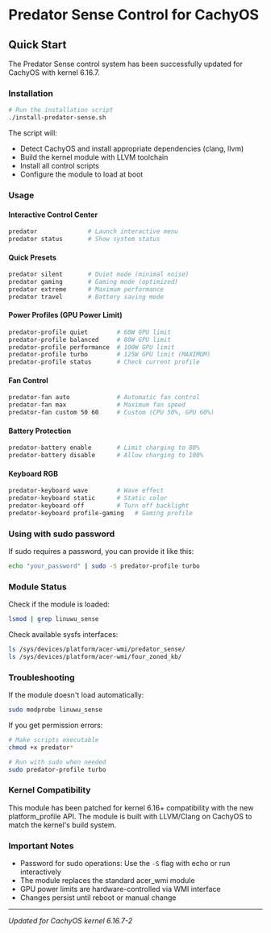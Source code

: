 # Predator Sense Control for CachyOS

## Quick Start

The Predator Sense control system has been successfully updated for CachyOS with kernel 6.16.7.

### Installation

```bash
# Run the installation script
./install-predator-sense.sh
```

The script will:
- Detect CachyOS and install appropriate dependencies (clang, llvm)
- Build the kernel module with LLVM toolchain
- Install all control scripts
- Configure the module to load at boot

### Usage

#### Interactive Control Center
```bash
predator              # Launch interactive menu
predator status       # Show system status
```

#### Quick Presets
```bash
predator silent       # Quiet mode (minimal noise)
predator gaming       # Gaming mode (optimized)
predator extreme      # Maximum performance
predator travel       # Battery saving mode
```

#### Power Profiles (GPU Power Limit)
```bash
predator-profile quiet        # 60W GPU limit
predator-profile balanced     # 80W GPU limit
predator-profile performance  # 100W GPU limit
predator-profile turbo        # 125W GPU limit (MAXIMUM)
predator-profile status       # Check current profile
```

#### Fan Control
```bash
predator-fan auto             # Automatic fan control
predator-fan max              # Maximum fan speed
predator-fan custom 50 60     # Custom (CPU 50%, GPU 60%)
```

#### Battery Protection
```bash
predator-battery enable       # Limit charging to 80%
predator-battery disable      # Allow charging to 100%
```

#### Keyboard RGB
```bash
predator-keyboard wave        # Wave effect
predator-keyboard static      # Static color
predator-keyboard off         # Turn off backlight
predator-keyboard profile-gaming   # Gaming profile
```

### Using with sudo password

If sudo requires a password, you can provide it like this:
```bash
echo "your_password" | sudo -S predator-profile turbo
```

### Module Status

Check if the module is loaded:
```bash
lsmod | grep linuwu_sense
```

Check available sysfs interfaces:
```bash
ls /sys/devices/platform/acer-wmi/predator_sense/
ls /sys/devices/platform/acer-wmi/four_zoned_kb/
```

### Troubleshooting

If the module doesn't load automatically:
```bash
sudo modprobe linuwu_sense
```

If you get permission errors:
```bash
# Make scripts executable
chmod +x predator*

# Run with sudo when needed
sudo predator-profile turbo
```

### Kernel Compatibility

This module has been patched for kernel 6.16+ compatibility with the new platform_profile API.
The module is built with LLVM/Clang on CachyOS to match the kernel's build system.

### Important Notes

- Password for sudo operations: Use the `-S` flag with echo or run interactively
- The module replaces the standard acer_wmi module
- GPU power limits are hardware-controlled via WMI interface
- Changes persist until reboot or manual change

---
*Updated for CachyOS kernel 6.16.7-2*